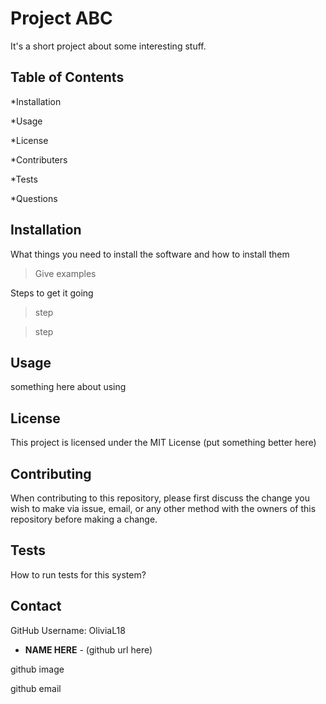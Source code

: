 
# Project ABC

It's a short project about some interesting stuff.

## Table of Contents

*Installation

*Usage

*License

*Contributers

*Tests

*Questions 

## Installation

What things you need to install the software and how to install them

>Give examples

Steps to get it going

>step

>step

## Usage

something here about using 

## License

This project is licensed under the MIT License (put something better here)

## Contributing

When contributing to this repository, please first discuss the change you wish to make via issue, email, or any other method with the owners of this repository before making a change.

## Tests

How to run tests for this system?

## Contact

GitHub Username: OliviaL18

* **NAME HERE** - (github url here)

github image

github email